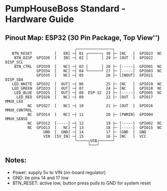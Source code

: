 # PumpHouseBoss Standard - Hardware Guide

## Pinout Map: ESP32 (30 Pin Package, Top View'')

```text
                               ┌────────────────┐
   BTN_RESET          [   EN] ─┤ 01 ┌──────┐ 30 ├─ [NC   ]  GPIO23  NC
    BTN_DISP  GPIO36  [   IN] ─┤ 02 │      │ 29 ├─ [OUT  ]  GPIO22  DISP_SCL
    BTN_CTRL  GPIO39  [   NC] ─┤ 03 │      │ 28 ├─ [-----]  GPIO01  NC
              GPIO34  [   NC] ─┤ 04 └──────┘ 27 ├─ [-----]  GPIO03  NC
              GPIO35  [   NC] ─┤ 05          26 ├─ [INOUT]  GPIO21  DISP_SDA
   LED_WHITE  GPIO32  [  OUT] ─┤ 06          25 ├─ [NC   ]  GPIO19  NC
   LED_GREEN  GPIO33  [  OUT] ─┤ 07          24 ├─ [NC   ]  GPIO18  NC
    LED_BLUE  GPIO25  [  OUT] ─┤ 08  ESP-32  23 ├─ [-----]  GPIO05  NC
     LED_RED  GPIO26  [   NC] ─┤ 09          22 ├─ [OUT  ]  GPIO17  MMU0_LED
          NC  GPIO27  [   NC] ─┤ 10          21 ├─ [OUT  ]  GPIO16  MMU0_CONTROL
          NC  GPIO14  [   NC] ─┤ 11          20 ├─ [PWMIN]  GPIO04  MMU0_SENSE
          NC  GPIO12  [-----] ─┤ 12          19 ├─ [-----]  GPIO02  NC
          NC  GPIO13  [   NC] ─┤ 13          18 ├─ [-----]  GPIO15  NC
                 GND  [  GND] ─┤ 14          17 ├─ [GND  ]  GND
                 VIN  [5V_IN] ─┤ 15          16 ├─ [NC   ]  VCC
                               └─────┐USB┌──────┘
                                     └───┘
```

## Notes:
  - Power:     supply 5v to VIN (on-board regulator)
  - GND:       tie pins 14 and 17 low
  - BTN_RESET: active low; button press pulls to GND for system reset
